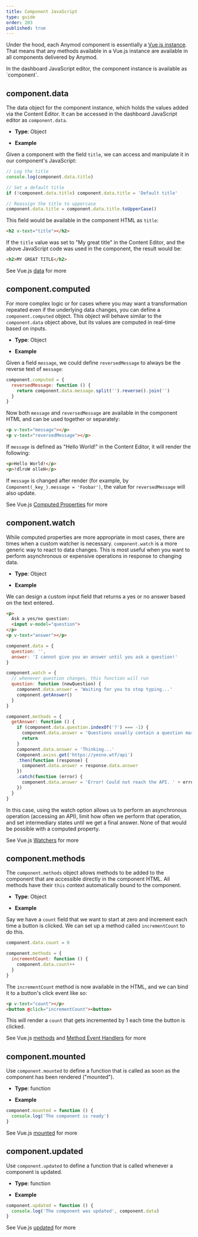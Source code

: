 ```yaml
---
title: Component JavaScript
type: guide
order: 203
published: true
---
```


Under the hood, each Anymod component is essentially a [Vue.js instance](https://vuejs.org/v2/guide/instance.html). That means that any methods available in a Vue.js instance are available in all components delivered by Anymod.

<p class="tip">In the dashboard JavaScript editor, the component instance is available as `component`.</p>

## component.data

The data object for the component instance, which holds the values added via the Content Editor.  It can be accessed in the dashboard JavaScript editor as `component.data`.

- **Type**: Object

- **Example**

Given a component with the field `title`, we can access and manipulate it in our component's JavaScript:

```js
// Log the title
console.log(component.data.title)

// Set a default title
if (!component.data.title) component.data.title = 'Default title'

// Reassign the title to uppercase
component.data.title = component.data.title.toUpperCase()
```

This field would be available in the component HTML as `title`:

```html
<h2 v-text="title"></h2>
```

If the `title` value was set to "My great title" in the Content Editor, and the above JavaScript code was used in the component, the result would be:

```html
<h2>MY GREAT TITLE</h2>
```

See Vue.js [data](https://vuejs.org/v2/api/#data) for more

## component.computed

For more complex logic or for cases where you may want a transformation repeated even if the underlying data changes, you can define a `component.computed` object.  This object will behave similar to the `component.data` object above, but its values are computed in real-time based on inputs.

- **Type**: Object

- **Example**

Given a field `message`, we could define `reversedMessage` to always be the reverse text of `message`:

```js
component.computed = {
  reversedMessage: function () {
    return component.data.message.split('').reverse().join('')
  }
}
```

Now both `message` and `reversedMessage` are available in the component HTML and can be used together or separately:

```html
<p v-text="message"></p>
<p v-text="reversedMessage"></p>
```

If `message` is defined as "Hello World!" in the Content Editor, it will render the following:

```html
<p>Hello World!</p>
<p>!dlroW olleH</p>
```
If `message` is changed after render (for example, by `Component(_key_).message = 'Foobar')`, the value for `reversedMessage` will also update.

See Vue.js [Computed Properties](https://vuejs.org/v2/guide/computed.html#Computed-Properties) for more

## component.watch

While computed properties are more appropriate in most cases, there are times when a custom watcher is necessary. `component.watch` is a more generic way to react to data changes. This is most useful when you want to perform asynchronous or expensive operations in response to changing data.

- **Type**: Object

- **Example**

We can design a custom input field that returns a yes or no answer based on the text entered.

```html
<p>
  Ask a yes/no question:
  <input v-model="question">
</p>
<p v-text="answer"></p>
```
```js
component.data = {
  question: '',
  answer: 'I cannot give you an answer until you ask a question!'
}

component.watch = {
  // whenever question changes, this function will run
  question: function (newQuestion) {
    component.data.answer = 'Waiting for you to stop typing...'
    component.getAnswer()
  }
}

component.methods = {
  getAnswer: function () {
    if (component.data.question.indexOf('?') === -1) {
      component.data.answer = 'Questions usually contain a question mark. ;-)'
      return
    }
    component.data.answer = 'Thinking...'
    Component.axios.get('https://yesno.wtf/api')
    .then(function (response) {
      component.data.answer = response.data.answer
    })
    .catch(function (error) {
      component.data.answer = 'Error! Could not reach the API. ' + error
    })
  }
}
```

In this case, using the watch option allows us to perform an asynchronous operation (accessing an API), limit how often we perform that operation, and set intermediary states until we get a final answer. None of that would be possible with a computed property.

See Vue.js [Watchers](https://vuejs.org/v2/guide/computed.html#Watchers) for more

## component.methods

The `component.methods` object allows methods to be added to the component that are accessible directly in the component HTML. All methods have their `this` context automatically bound to the component.

- **Type**: Object

- **Example**

Say we have a `count` field that we want to start at zero and increment each time a button is clicked. We can set up a method called `incrementCount` to do this.

```js
component.data.count = 0

component.methods = {
  incrementCount: function () {
    component.data.count++
  }
}
```

The `incrementCount` method is now available in the HTML, and we can bind it to a button's click event like so:

```html
<p v-text="count"></p>
<button @click="incrementCount"><button>
```

This will render a `count` that gets incremented by 1 each time the button is clicked.

See Vue.js [methods](https://vuejs.org/v2/api/#methods) and [Method Event Handlers](https://vuejs.org/v2/guide/events.html) for more

## component.mounted

Use `component.mounted` to define a function that is called as soon as the component has been rendered ("mounted").

- **Type**: function

- **Example**

```js
component.mounted = function () {
  console.log('The component is ready')
}
```

See Vue.js [mounted](https://vuejs.org/v2/api/#mounted) for more

## component.updated

Use `component.updated` to define a function that is called whenever a component is updated.

- **Type**: function

- **Example**

```js
component.updated = function () {
  console.log('The component was updated', component.data)
}
```

See Vue.js [updated](https://vuejs.org/v2/api/#updated) for more
